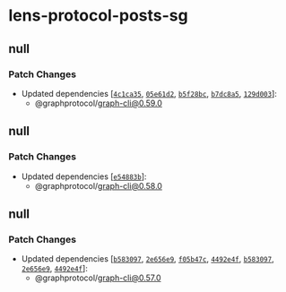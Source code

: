 # lens-protocol-posts-sg

## null

### Patch Changes

- Updated dependencies
  [[`4c1ca35`](https://github.com/graphprotocol/graph-tooling/commit/4c1ca35d7c5cf6ee3aae119d578978e55074f5e9),
  [`05e61d2`](https://github.com/graphprotocol/graph-tooling/commit/05e61d212caf8bdb735e8527dbbab6a0beca516d),
  [`b5f28bc`](https://github.com/graphprotocol/graph-tooling/commit/b5f28bc33a43b84ce4b6fe004c553e4de5e896a6),
  [`b7dc8a5`](https://github.com/graphprotocol/graph-tooling/commit/b7dc8a5fe32d0241f2bef5f118a9e1de819b61a9),
  [`129d003`](https://github.com/graphprotocol/graph-tooling/commit/129d003838b9b138391835f5a03b21aa05c34e15)]:
  - @graphprotocol/graph-cli@0.59.0

## null

### Patch Changes

- Updated dependencies
  [[`e54883b`](https://github.com/graphprotocol/graph-tooling/commit/e54883b41997eee408d66fd2bc835c67cb3c7e40)]:
  - @graphprotocol/graph-cli@0.58.0

## null

### Patch Changes

- Updated dependencies
  [[`b583097`](https://github.com/graphprotocol/graph-tooling/commit/b583097f464a478151068d96d668334602bed3ba),
  [`2e656e9`](https://github.com/graphprotocol/graph-tooling/commit/2e656e9cdaaea6d87866adaa142da597fcd7ce65),
  [`f05b47c`](https://github.com/graphprotocol/graph-tooling/commit/f05b47cf64912d0c66255c9f0076f1696a708ff2),
  [`4492e4f`](https://github.com/graphprotocol/graph-tooling/commit/4492e4fdefb48407ef89df82eeef4d92bb0747e9),
  [`b583097`](https://github.com/graphprotocol/graph-tooling/commit/b583097f464a478151068d96d668334602bed3ba),
  [`2e656e9`](https://github.com/graphprotocol/graph-tooling/commit/2e656e9cdaaea6d87866adaa142da597fcd7ce65),
  [`4492e4f`](https://github.com/graphprotocol/graph-tooling/commit/4492e4fdefb48407ef89df82eeef4d92bb0747e9)]:
  - @graphprotocol/graph-cli@0.57.0
